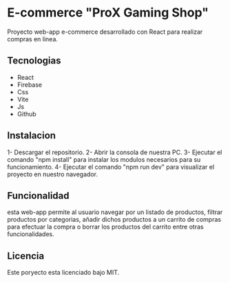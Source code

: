 # E-commerce "ProX Gaming Shop"
Proyecto web-app e-commerce desarrollado con React para realizar compras en linea.

## Tecnologias
- React
- Firebase
- Css
- Vite
- Js
- Github 

## Instalacion
1- Descargar el repositorio.
2- Abrir la consola de nuestra PC.
3- Ejecutar el comando "npm install" para instalar los modulos necesarios para su funcionamiento.
4- Ejecutar el comando "npm run dev" para visualizar el proyecto en nuestro navegador.

## Funcionalidad
esta web-app permite al usuario navegar por un listado de productos, filtrar productos por categorias, añadir dichos productos a un carrito de compras para efectuar la compra o borrar los productos del carrito entre otras funcionalidades.

## Licencia
Este poryecto esta licenciado bajo MIT.